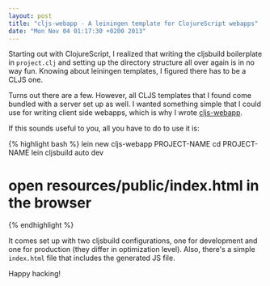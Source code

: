```yaml
---
layout: post
title: "cljs-webapp - A leiningen template for ClojureScript webapps"
date: "Mon Nov 04 01:17:30 +0200 2013"
---
```


Starting out with ClojureScript, I realized that writing the
cljsbuild boilerplate in `project.clj` and setting up the directory structure
all over again is in no way fun. Knowing about leiningen templates,
I figured there has to be
a CLJS one.

Turns out there are a few. However, all CLJS templates that
I found come bundled with a server set up as well. I wanted something simple
that I could use for writing client side webapps, which is why I wrote
[cljs-webapp](http://github.com/mihneadb/cljs-webapp).

If this sounds useful to you, all you have to do to use it is:

{% highlight bash %}
lein new cljs-webapp PROJECT-NAME
cd PROJECT-NAME
lein cljsbuild auto dev
# open resources/public/index.html in the browser
{% endhighlight %}

It comes set up with two cljsbuild configurations, one for development and one
for production (they differ in optimization level). Also, there's a simple
`index.html` file that includes the generated JS file.

Happy hacking!

